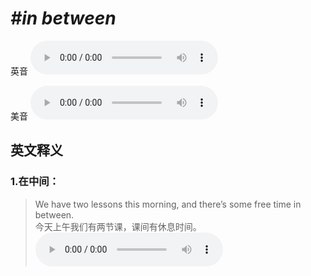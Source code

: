 # ***\#in between*** 
英音
<audio src="./media/in between1_AAC.aac" controls="controls"></audio>

美音
<audio src="./media/in between2_AAC.aac" controls="controls"></audio>



  

英文释义
---
### 1.**在中间：**  

 > We have two lessons this morning, and there’s some free time in between.   
 > 今天上午我们有两节课，课间有休息时间。    
<audio src="./media/5-between.aac" controls="controls"></audio>


